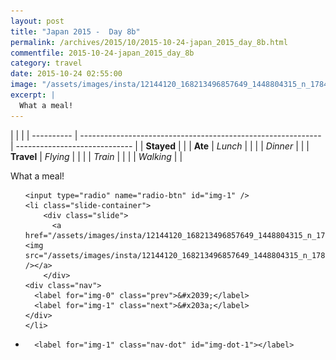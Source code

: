 ```yaml
---
layout: post
title: "Japan 2015 -  Day 8b"
permalink: /archives/2015/10/2015-10-24-japan_2015_day_8b.html
commentfile: 2015-10-24-japan_2015_day_8b
category: travel
date: 2015-10-24 02:55:00
image: "/assets/images/insta/12144120_168213496857649_1448804315_n_17844942040047535.jpg"
excerpt: |
  What a meal!
---
```


|            |                                                              |
| ---------- | ------------------------------------------------------------ | ----------------------------- |
| **Stayed** |  |
| **Ate**    | _Lunch_                                                      |          |
|            | _Dinner_                                                     |          |
| **Travel** | _Flying_                                                     |          |
|            | _Train_                                                      |          |
|            | _Walking_                                                    |          |


What a meal!


<ul class="slides">

    <input type="radio" name="radio-btn" id="img-1" />
    <li class="slide-container">
        <div class="slide">
          <a href="/assets/images/insta/12144120_168213496857649_1448804315_n_17844942040047535.jpg"><img src="/assets/images/insta/12144120_168213496857649_1448804315_n_17844942040047535.jpg" /></a>
        </div>
    <div class="nav">
      <label for="img-0" class="prev">&#x2039;</label>
      <label for="img-1" class="next">&#x203a;</label>
    </div>
    </li>
			
<li class="nav-dots">

      <label for="img-1" class="nav-dot" id="img-dot-1"></label>

</li>
</ul>        
             

		